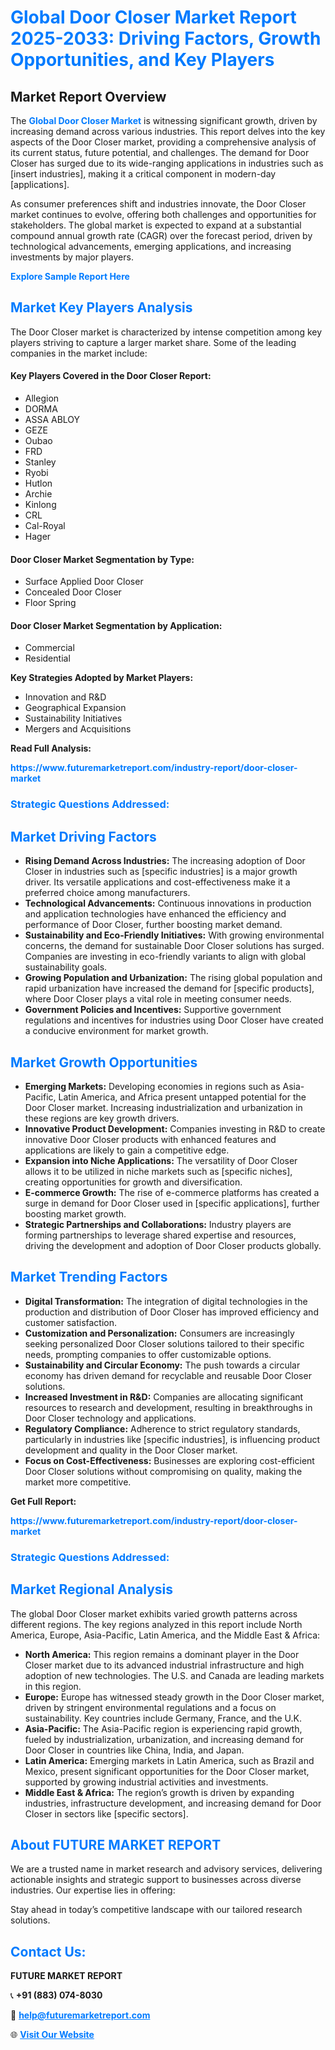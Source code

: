 <h1 style="color: #007BFF;">Global Door Closer Market Report 2025-2033: Driving Factors, Growth Opportunities, and Key Players</h1>

<section id="overview">
<h2>Market Report Overview</h2>
<p>The <a href="https://www.futuremarketreport.com/industry-report/door-closer-market" style="color: #007BFF; text-decoration: none;"><strong>Global Door Closer Market</strong></a> is witnessing significant growth, driven by increasing demand across various industries. This report delves into the key aspects of the Door Closer market, providing a comprehensive analysis of its current status, future potential, and challenges. The demand for Door Closer has surged due to its wide-ranging applications in industries such as [insert industries], making it a critical component in modern-day [applications].</p>
<p>As consumer preferences shift and industries innovate, the Door Closer market continues to evolve, offering both challenges and opportunities for stakeholders. The global market is expected to expand at a substantial compound annual growth rate (CAGR) over the forecast period, driven by technological advancements, emerging applications, and increasing investments by major players.</p>
</section>

<section id="overview">
<p><a href="https://www.futuremarketreport.com/request-sample/reportId=103804" style="color: #007BFF; text-decoration: none;"><strong>Explore Sample Report Here</strong></a></p>
</section>

<section id="key-players">
<h2 style="color: #007BFF;">Market Key Players Analysis</h2>
<p>The Door Closer market is characterized by intense competition among key players striving to capture a larger market share. Some of the leading companies in the market include:</p>
<h4>Key Players Covered in the Door Closer Report:</h4>
<ul><li>Allegion</li><li>DORMA</li><li>ASSA ABLOY</li><li>GEZE</li><li>Oubao</li><li>FRD</li><li>Stanley</li><li>Ryobi</li><li>Hutlon</li><li>Archie</li><li>Kinlong</li><li>CRL</li><li>Cal-Royal</li><li>Hager</li></ul>
<h4>Door Closer Market Segmentation by Type:</h4>
<ul><li>Surface Applied Door Closer</li><li>Concealed Door Closer</li><li>Floor Spring</li></ul>

<h4>Door Closer Market Segmentation by Application:</h4>
<ul><li>Commercial</li><li>Residential</li></ul>
<p><strong>Key Strategies Adopted by Market Players:</strong></p>
<ul>
<li>Innovation and R&D</li>
<li>Geographical Expansion</li>
<li>Sustainability Initiatives</li>
<li>Mergers and Acquisitions</li>
</ul>
</section>

<section>
<p><strong>Read Full Analysis: </strong></p><a href="https://www.futuremarketreport.com/industry-report/door-closer-market" style="color: #007BFF; text-decoration: none;"><strong>https://www.futuremarketreport.com/industry-report/door-closer-market</strong></a>
<h3 style="color: #007BFF;">Strategic Questions Addressed:</h3>
</section>

<section id="driving-factors">
<h2 style="color: #007BFF;">Market Driving Factors</h2>
<ul>
<li><strong>Rising Demand Across Industries:</strong> The increasing adoption of Door Closer in industries such as [specific industries] is a major growth driver. Its versatile applications and cost-effectiveness make it a preferred choice among manufacturers.</li>
<li><strong>Technological Advancements:</strong> Continuous innovations in production and application technologies have enhanced the efficiency and performance of Door Closer, further boosting market demand.</li>
<li><strong>Sustainability and Eco-Friendly Initiatives:</strong> With growing environmental concerns, the demand for sustainable Door Closer solutions has surged. Companies are investing in eco-friendly variants to align with global sustainability goals.</li>
<li><strong>Growing Population and Urbanization:</strong> The rising global population and rapid urbanization have increased the demand for [specific products], where Door Closer plays a vital role in meeting consumer needs.</li>
<li><strong>Government Policies and Incentives:</strong> Supportive government regulations and incentives for industries using Door Closer have created a conducive environment for market growth.</li>
</ul>
</section>

<section id="growth-opportunities">
<h2 style="color: #007BFF;">Market Growth Opportunities</h2>
<ul>
<li><strong>Emerging Markets:</strong> Developing economies in regions such as Asia-Pacific, Latin America, and Africa present untapped potential for the Door Closer market. Increasing industrialization and urbanization in these regions are key growth drivers.</li>
<li><strong>Innovative Product Development:</strong> Companies investing in R&D to create innovative Door Closer products with enhanced features and applications are likely to gain a competitive edge.</li>
<li><strong>Expansion into Niche Applications:</strong> The versatility of Door Closer allows it to be utilized in niche markets such as [specific niches], creating opportunities for growth and diversification.</li>
<li><strong>E-commerce Growth:</strong> The rise of e-commerce platforms has created a surge in demand for Door Closer used in [specific applications], further boosting market growth.</li>
<li><strong>Strategic Partnerships and Collaborations:</strong> Industry players are forming partnerships to leverage shared expertise and resources, driving the development and adoption of Door Closer products globally.</li>
</ul>
</section>

<section id="trending-factors">
<h2 style="color: #007BFF;">Market Trending Factors</h2>
<ul>
<li><strong>Digital Transformation:</strong> The integration of digital technologies in the production and distribution of Door Closer has improved efficiency and customer satisfaction.</li>
<li><strong>Customization and Personalization:</strong> Consumers are increasingly seeking personalized Door Closer solutions tailored to their specific needs, prompting companies to offer customizable options.</li>
<li><strong>Sustainability and Circular Economy:</strong> The push towards a circular economy has driven demand for recyclable and reusable Door Closer solutions.</li>
<li><strong>Increased Investment in R&D:</strong> Companies are allocating significant resources to research and development, resulting in breakthroughs in Door Closer technology and applications.</li>
<li><strong>Regulatory Compliance:</strong> Adherence to strict regulatory standards, particularly in industries like [specific industries], is influencing product development and quality in the Door Closer market.</li>
<li><strong>Focus on Cost-Effectiveness:</strong> Businesses are exploring cost-efficient Door Closer solutions without compromising on quality, making the market more competitive.</li>
</ul>
</section>

<section>
<p><strong>Get Full Report: </strong></p><a href="https://www.futuremarketreport.com/industry-report/door-closer-market" style="color: #007BFF; text-decoration: none;"><strong>https://www.futuremarketreport.com/industry-report/door-closer-market</strong></a>
<h3 style="color: #007BFF;">Strategic Questions Addressed:</h3>
</section>


<section id="regional-analysis">
<h2 style="color: #007BFF;">Market Regional Analysis</h2>
<p>The global Door Closer market exhibits varied growth patterns across different regions. The key regions analyzed in this report include North America, Europe, Asia-Pacific, Latin America, and the Middle East & Africa:</p>
<ul>
<li><strong>North America:</strong> This region remains a dominant player in the Door Closer market due to its advanced industrial infrastructure and high adoption of new technologies. The U.S. and Canada are leading markets in this region.</li>
<li><strong>Europe:</strong> Europe has witnessed steady growth in the Door Closer market, driven by stringent environmental regulations and a focus on sustainability. Key countries include Germany, France, and the U.K.</li>
<li><strong>Asia-Pacific:</strong> The Asia-Pacific region is experiencing rapid growth, fueled by industrialization, urbanization, and increasing demand for Door Closer in countries like China, India, and Japan.</li>
<li><strong>Latin America:</strong> Emerging markets in Latin America, such as Brazil and Mexico, present significant opportunities for the Door Closer market, supported by growing industrial activities and investments.</li>
<li><strong>Middle East & Africa:</strong> The region’s growth is driven by expanding industries, infrastructure development, and increasing demand for Door Closer in sectors like [specific sectors].</li>
</ul>
</section>

<footer>
<h2 style="color: #007BFF;">About FUTURE MARKET REPORT</h2>
<p>We are a trusted name in market research and advisory services, delivering actionable insights and strategic support to businesses across diverse industries. Our expertise lies in offering:</p>

<p>Stay ahead in today’s competitive landscape with our tailored research solutions.</p>

<h2 style="color: #007BFF;">Contact Us:</h2>
<p><strong>FUTURE MARKET REPORT</strong></p>
<p>📞 <strong>+91 (883) 074-8030</strong></p>
<p>📧 <strong><a href="mailto:help@futuremarketreport.com" style="color: #007BFF;">help@futuremarketreport.com</a></strong></p>
<p>🌐 <strong><a href="https://www.futuremarketreport.com/" style="color: #007BFF;">Visit Our Website</a></strong></p>
</footer>